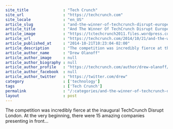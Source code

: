 ```yaml
---
site_title               : "Tech Crunch"
site_url                 : "https://techcrunch.com"
site_locale              : "en_US"
article_slug             : "and-the-winner-of-techcrunch-disrupt-europe-2014-is-crate"
article_title            : "And The Winner Of TechCrunch Disrupt Europe 2014 Is… Crate"
article_image            : "https://tctechcrunch2011.files.wordpress.com/2014/10/disrupt-london-winner-8.jpg?w=764&h=400&crop=1"
article_url              : "https://techcrunch.com/2014/10/21/and-the-winner-of-techcrunch-disrupt-europe-2014-is-crate/"
article_published_at     : "2014-10-21T10:23:04-02:00"
article_description      : "The competition was incredibly fierce at the inaugural TechCrunch Disrupt London. At the very beginning, there were 15 amazing companies presenting in front..."
article_author_name      : "Drew Olanoff"
article_author_image     : null
article_author_biography : null
article_author_profile   : "https://techcrunch.com/author/drew-olanoff/"
article_author_facebook  : null
article_author_twitter   : "https://twitter.com/drew"
category                 : ['technology']
tags                     : ['Tech Crunch']
permalink                : "/:categories/and-the-winner-of-techcrunch-disrupt-europe-2014-is-crate/"
layout                   : post
---
```


The competition was incredibly fierce at the inaugural TechCrunch Disrupt London. At the very beginning, there were 15 amazing companies presenting in front...
